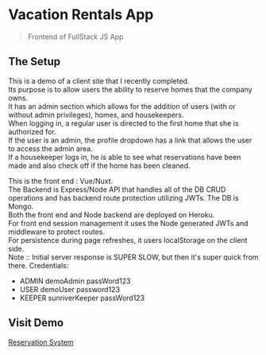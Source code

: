 # Vacation Rentals App

> Frontend of FullStack JS App

## The Setup

This is a demo of a client site that I recently completed.  
Its purpose is to allow users the ability to reserve homes that the company owns.  
It has an admin section which allows for the addition of users (with or without admin privileges), homes, and housekeepers.  
When logging in, a regular user is directed to the first home that she is authorized for.  
If the user is an admin, the profile dropdown has a link that allows the user to access the admin area.  
If a housekeeper logs in, he is able to see what reservations have been made and also check off if the home has been cleaned.

This is the front end : Vue/Nuxt.  
The Backend is Express/Node API that handles all of the DB CRUD operations and has backend route protection utilizing JWTs. The DB is Mongo.  
Both the front end and Node backend are deployed on Heroku.  
For front end session management it uses the Node generated JWTs and middleware to protect routes.  
For persistence during page refreshes, it users localStorage on the client side.  
Note :: Initial server response is SUPER SLOW, but then it's super quick from there.
Credentials:   
- ADMIN	demoAdmin	passWord123
- USER	demoUser	password123
- KEEPER	sunriverKeeper	passWord123


## Visit Demo
[Reservation System](https://res-demo-front.herokuapp.com/)
